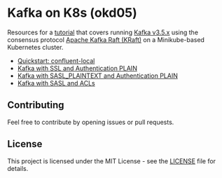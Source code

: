 # Kafka on K8s (okd05)

Resources for a [tutorial](https://rafaelnatali.wixsite.com/rmn-technology/blog/categories/kafka) that covers running [Kafka v3.5.x](https://docs.confluent.io/platform/current/installation/versions-interoperability.html) using the consensus protocol [Apache Kafka Raft (KRaft)](https://developer.confluent.io/learn/kraft/) on a Minikube-based Kubernetes cluster.

- [Quickstart: confluent-local](./confluent-local/README.md)
- [Kafka with SSL and Authentication PLAIN](./ssl_plain/README.md)
- [Kafka with SASL_PLAINTEXT and Authentication PLAIN](./sasl_plaintext_plain/README.md)
- [Kafka with SASL and ACLs](./acls/README.md)

## Contributing

Feel free to contribute by opening issues or pull requests.

## License

This project is licensed under the MIT License - see the [LICENSE](../LICENSE) file for details.
